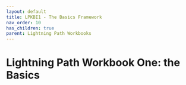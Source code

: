 ```yaml
---
layout: default
title: LPKBI1 - The Basics Framework
nav_order: 10
has_children: true
parent: Lightning Path Workbooks
---
```


# Lightning Path Workbook One: the Basics



